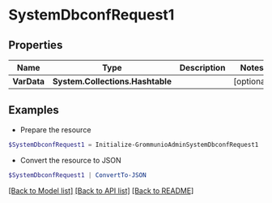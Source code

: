 # SystemDbconfRequest1
## Properties

Name | Type | Description | Notes
------------ | ------------- | ------------- | -------------
**VarData** | **System.Collections.Hashtable** |  | [optional] 

## Examples

- Prepare the resource
```powershell
$SystemDbconfRequest1 = Initialize-GrommunioAdminSystemDbconfRequest1  -VarData null
```

- Convert the resource to JSON
```powershell
$SystemDbconfRequest1 | ConvertTo-JSON
```

[[Back to Model list]](../README.md#documentation-for-models) [[Back to API list]](../README.md#documentation-for-api-endpoints) [[Back to README]](../README.md)

